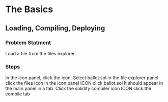 # The Basics

## Loading, Compiling, Deploying

### Problem Statment
Load a file from the files explorer.

### Steps
In the icon panel, click the <i class="fa fa-files-o" aria-hidden="true"></i> icon.
Select ballot.sol in the file explorer panel 
click the files icon in the icon panel  ICON
click ballot.sol 
It should appear in the main panel in a tab.
Click the solidity compiler icon ICON
click the compile tab